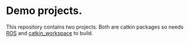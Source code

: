 # Demo projects.
 
 This repository contains two projects. Both are catkin packages so needs [ROS](http://wiki.ros.org/kinetic/Installation/Ubuntu) and [catkin_workspace](http://wiki.ros.org/catkin/Tutorials/create_a_workspace) to build.

## 
